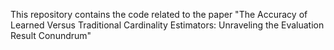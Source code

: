 This repository contains the code related to the paper "The Accuracy of Learned Versus Traditional Cardinality
Estimators: Unraveling the Evaluation Result Conundrum"
